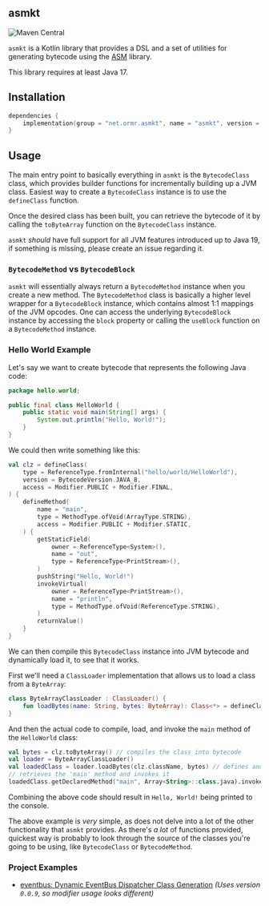 ## asmkt

![Maven Central](https://img.shields.io/maven-central/v/net.ormr.asmkt/asmkt?label=release&style=for-the-badge)

`asmkt` is a Kotlin library that provides a DSL and a set of utilities for generating bytecode using
the [ASM](https://asm.ow2.io/) library.

This library requires at least Java 17.

## Installation

```kotlin
dependencies {
    implementation(group = "net.ormr.asmkt", name = "asmkt", version = "${RELEASE_VERSION}")
}
```

## Usage

The main entry point to basically everything in `asmkt` is the `BytecodeClass` class, which provides builder functions
for incrementally building up a JVM class. Easiest way to create a `BytecodeClass` instance is to use the `defineClass`
function.

Once the desired class has been built, you can retrieve the bytecode of it by calling the `toByteArray` function on
the `BytecodeClass` instance.

`asmkt` *should* have full support for all JVM features introduced up to Java 19, if something is missing, please
create an issue regarding it.

### `BytecodeMethod` vs `BytecodeBlock`

`asmkt` will essentially always return a `BytecodeMethod` instance when you create a new method. The `BytecodeMethod`
class is basically a higher level wrapper for a `BytecodeBlock` instance, which contains almost 1:1 mappings of the JVM
opcodes. One can access the underlying `BytecodeBlock` instance by accessing the `block` property or calling
the `useBlock` function on a `BytecodeMethod` instance.

### Hello World Example

Let's say we want to create bytecode that represents the following Java code:

```java
package hello.world;

public final class HelloWorld {
    public static void main(String[] args) {
        System.out.println("Hello, World!");
    }
}
```

We could then write something like this:

```kotlin
val clz = defineClass(
    type = ReferenceType.fromInternal("hello/world/HelloWorld"),
    version = BytecodeVersion.JAVA_8,
    access = Modifier.PUBLIC + Modifier.FINAL,
) {
    defineMethod(
        name = "main",
        type = MethodType.ofVoid(ArrayType.STRING),
        access = Modifier.PUBLIC + Modifier.STATIC,
    ) {
        getStaticField(
            owner = ReferenceType<System>(),
            name = "out",
            type = ReferenceType<PrintStream>(),
        )
        pushString("Hello, World!")
        invokeVirtual(
            owner = ReferenceType<PrintStream>(),
            name = "println",
            type = MethodType.ofVoid(ReferenceType.STRING),
        )
        returnValue()
    }
}
```

We can then compile this `BytecodeClass` instance into JVM bytecode and dynamically load it, to see that it works.

First we'll need a `ClassLoader` implementation that allows us to load a class from a `ByteArray`:

```kotlin
class ByteArrayClassLoader : ClassLoader() {
    fun loadBytes(name: String, bytes: ByteArray): Class<*> = defineClass(name, bytes, 0, bytes.size)
}
```

And then the actual code to compile, load, and invoke the `main` method of the `HelloWorld` class:

```kotlin
val bytes = clz.toByteArray() // compiles the class into bytecode
val loader = ByteArrayClassLoader()
val loadedClass = loader.loadBytes(clz.className, bytes) // defines and loads our custom class
// retrieves the 'main' method and invokes it
loadedClass.getDeclaredMethod("main", Array<String>::class.java).invoke(null, arrayOf<String>())
```

Combining the above code should result in `Hello, World!` being printed to the console.

The above example is *very* simple, as does not delve into a lot of the other functionality that `asmkt` provides. As
there's *a lot* of functions provided, quickest way is probably to look through the source of the classes you're going
to be using, like `BytecodeClass` or `BytecodeMethod`.

### Project Examples

- [eventbus: Dynamic EventBus Dispatcher Class Generation](https://github.com/Olivki/eventbus/blob/master/core/src/main/kotlin/net/ormr/eventbus/factories/asm.kt)
  *(Uses version `0.0.9`, so modifier usage looks different)*
